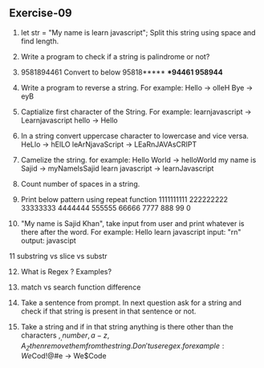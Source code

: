 ## Exercise-09

1. let str = "My name is learn javascript";
   Split this string using space and find length.

2. Write a program to check if a string is palindrome or not?

3. 9581894461 Convert to below
   95818**\***
   **\***94461
   958**944**

4. Write a program to reverse a string. For example:
   Hello -> olleH
   Bye -> eyB

5. Captialize first character of the String. For example:
   learnjavascript -> Learnjavascript
   hello -> Hello

6. In a string convert uppercase character to lowercase and vice versa.
   HeLlo -> hElLO
   leArNjavaScript -> LEaRnJAVAsCRIPT

7. Camelize the string. for example:
   Hello World -> helloWorld
   my name is Sajid -> myNameIsSajid
   learn javascript -> learnJavascript

8. Count number of spaces in a string.

9. Print below pattern using repeat function
   1111111111
   222222222
   33333333
   4444444
   555555
   66666
   7777
   888
   99
   0

10. "My name is Sajid Khan", take input from user and print whatever is there after the word. For example:
    Hello learn javascript
    input: "rn"
    output: javascipt

11 substring vs slice vs substr

12. What is Regex ? Examples?

13. match vs search function difference

14. Take a sentence from prompt. In next question ask for a string and check if that string is present in that sentence or not.

15. Take a string and if in that string anything is there other than the characters $, _, number, a-z, A_Z then remove them from the string. Don't use regex. for example: 
We%^%$Cod!@#e -> We$Code
